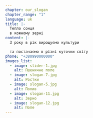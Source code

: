 ```yaml
---
chapter: our_slogan
chapter_range: "1"
language: uk
title: |-
  Тепло сонця
  в кожному зерні
content: |-
  З﻿ року в рік вирощуємо культури

  т﻿а постачаємо в різні куточки світу
phone: "+380990000000"
images_list:
  - image: slider-1.jpg
    alt: Пшеничне поле
  - image: slogan-7.jpg
    alt: Ростки
  - image: slogan-5.jpg
    alt: Полив
  - image: slogan-11.jpg
    alt: Зерно
  - image: slogan-12.jpg
    alt: Поле
---
```

